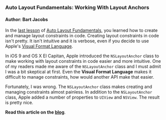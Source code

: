 ### Auto Layout Fundamentals: Working With Layout Anchors

#### Author: Bart Jacobs

In the [last lesson](http://bartjacobs.com/auto-layout-fundamentals-auto-layout-in-code/) of [Auto Layout Fundamentals](http://bartjacobs.com/tag/auto-layout-fundamentals/), you learned how to create and manage layout constraints in code. Creating layout constraints in code isn't pretty. It isn't intuitive and it is verbose, even if you decide to use Apple's [Visual Format Language](https://developer.apple.com/library/ios/documentation/UserExperience/Conceptual/AutolayoutPG/VisualFormatLanguage.html).

In iOS 9 and OS X El Capitan, Apple introduced the `NSLayoutAnchor` class to make working with layout constraints in code easier and more intuitive. One of my readers made me aware of the `NSLayoutAnchor` class and I must admit I was a bit skeptical at first. Even the **Visual Format Language** makes it difficult to manage constraints, how would another API make that easier.

Fortunately, I was wrong. The `NSLayoutAnchor` class makes creating and managing constraints almost painless. In addition to the `NSLayoutAnchor` class, Apple added a number of properties to `UIView` and `NSView`. The result is pretty nice.

**Read this article on the [blog](http://bartjacobs.com/auto-layout-fundamentals-working-with-layout-anchors/)**.
